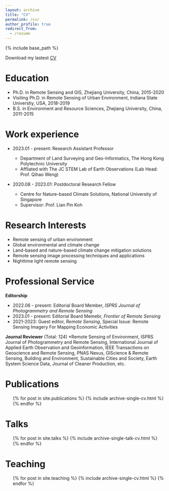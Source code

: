 ```yaml
---
layout: archive
title: "CV"
permalink: /cv/
author_profile: true
redirect_from:
  - /resume
---
```


{% include base_path %}

Download my lastest [CV](https://github.com/qmzheng09work/qmzheng09work.github.io/raw/master/files/C.V.%20Qiming%20Zheng.pdf)

Education
======
* Ph.D. in Remote Sensing and GIS, Zhejiang University, China, 2015-2020
* Visiting Ph.D. in Remote Sensing of Urban Environment, Indiana State Universtiy, USA, 2018-2019
* B.S. in Environment and Resource Sciences, Zhejiang University, China, 2011-2015

Work experience
======
* 2023.01 - present: Research Assistant Professor
  * Department of Land Surveying and Geo-Informatics, The Hong Kong Polytechnic University
  * Affliated with The JC STEM Lab of Earth Observations (Lab Head: Prof. Qihao Weng)

* 2020.08 - 2023.01: Postdoctoral Research Fellow
  * Centre for Nature-based Climate Solutions, National University of Singapore
  * Supervisor: Prof. Lian Pin Koh
  
Research Interests
======
* Remote sensing of urban environment
* Global environmental and climate change
* Land-based and nature-based climate change mitigation solutions
* Remote sensing image processing techniques and applications
* Nighttime light remote sensing

Professional Service
======
**Editorship**
* 2022.06 - present: Editorial Board Member, *ISPRS Journal of Photogrammetry and Remote Sensing*
* 2023.01 - present: Editorial Board Memebr, *Frontier of Remote Sensing*
* 2021-2023: Guest editor, *Remote Sensing*, Special Issue: Remote Sensing Imagery For Mapping Economic Activities

**Journal Reviewer** (Total: 124)
*Remote Sensing of Environment, ISPRS Journal of Photogrammetry and Remote Sensing, International Journal of Applied Earth Observation and Geoinformation, IEEE Transactions on Geoscience and Remote Sensing, PNAS Nexus, GIScience & Remote Sensing, Building and Environment, Sustainable Cities and Society, Earth System Science Data, Journal of Cleaner Production, etc.

Publications
======
  <ul>{% for post in site.publications %}
    {% include archive-single-cv.html %}
  {% endfor %}</ul>
  
Talks
======
  <ul>{% for post in site.talks %}
    {% include archive-single-talk-cv.html %}
  {% endfor %}</ul>
  
Teaching
======
  <ul>{% for post in site.teaching %}
    {% include archive-single-cv.html %}
  {% endfor %}</ul>
  

